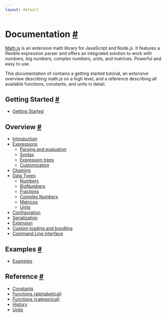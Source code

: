 ```yaml
---
layout: default
---
```


<h1 id="documentation">Documentation <a href="#documentation" title="Permalink">#</a></h1>

[Math.js](http://mathjs.org) is an extensive math library for JavaScript and Node.js.
It features a flexible expression parser and offers an integrated solution
to work with numbers, big numbers, complex numbers, units, and matrices.
Powerful and easy to use.

This documentation of contains a getting started tutorial,
an extensive overview describing math.js on a high level, and a reference 
describing all available functions, constants, and units in detail.


<h2 id="getting-started">Getting Started <a href="#getting-started" title="Permalink">#</a></h2>

- [Getting Started](getting_started.html)


<h2 id="overview">Overview <a href="#overview" title="Permalink">#</a></h2>

- [Introduction](introduction.html)
- [Expressions](expressions/index.html)
  - [Parsing and evaluation](expressions/parsing.html)
  - [Syntax](expressions/syntax.html)
  - [Expression trees](expressions/expression_trees.html)
  - [Customization](expressions/customization.html)
- [Chaining](chaining.html)
- [Data Types](datatypes/index.html)
  - [Numbers](datatypes/numbers.html)
  - [BigNumbers](datatypes/bignumbers.html)
  - [Fractions](datatypes/fractions.html)
  - [Complex Numbers](datatypes/complex_numbers.html)
  - [Matrices](datatypes/matrices.html)
  - [Units](datatypes/units.html)
- [Configuration](configuration.html)
- [Serialization](serialization.html)
- [Extension](extension.html)
- [Custom loading and bundling](custom_loading_and_bundling.html)
- [Command Line Interface](command_line_interface.html)

<h2 id="examples">Examples <a href="#examples" title="Permalink">#</a></h2>

- [Examples](http://mathjs.org/examples/index.html)

<h2 id="reference">Reference <a href="#reference" title="Permalink">#</a></h2>

- [Constants](reference/constants.html)
- [Functions (alphabetical)](reference/functions/alphabetical.html)
- [Functions (categorical)](reference/functions/categorical.html)
- [History](../history.html)
- [Units](reference/units.html)

